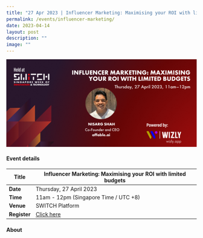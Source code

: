```yaml
---
title: "27 Apr 2023 | Influencer Marketing: Maximising your ROI with limited budgets"
permalink: /events/influencer-marketing/
date: 2023-04-14
layout: post
description: ""
image: ""
---
```

![](/images/2023/(edited)%20hubilo_banner_influencer_marketing_nisarg_shah_27_apr_2023.png)

#### Event details


| **Title** | Influencer Marketing: Maximising your ROI with limited budgets|
| -------- | -------- |
|**Date** | Thursday, 27 April 2023 
| **Time**    | 11am - 12pm (Singapore Time / UTC +8) |
|**Venue** | SWITCH Platform
| **Register** |   [Click here](https://community.switchsg.org/register) |

#### About